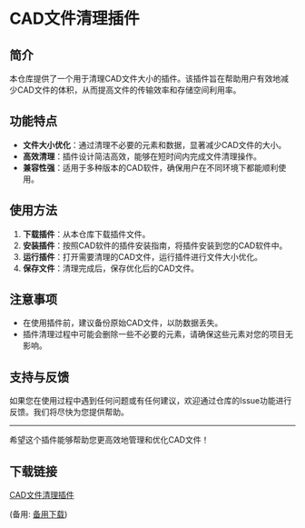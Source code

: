 # CAD文件清理插件

## 简介

本仓库提供了一个用于清理CAD文件大小的插件。该插件旨在帮助用户有效地减少CAD文件的体积，从而提高文件的传输效率和存储空间利用率。

## 功能特点

- **文件大小优化**：通过清理不必要的元素和数据，显著减少CAD文件的大小。
- **高效清理**：插件设计简洁高效，能够在短时间内完成文件清理操作。
- **兼容性强**：适用于多种版本的CAD软件，确保用户在不同环境下都能顺利使用。

## 使用方法

1. **下载插件**：从本仓库下载插件文件。
2. **安装插件**：按照CAD软件的插件安装指南，将插件安装到您的CAD软件中。
3. **运行插件**：打开需要清理的CAD文件，运行插件进行文件大小优化。
4. **保存文件**：清理完成后，保存优化后的CAD文件。

## 注意事项

- 在使用插件前，建议备份原始CAD文件，以防数据丢失。
- 插件清理过程中可能会删除一些不必要的元素，请确保这些元素对您的项目无影响。

## 支持与反馈

如果您在使用过程中遇到任何问题或有任何建议，欢迎通过仓库的Issue功能进行反馈。我们将尽快为您提供帮助。

---

希望这个插件能够帮助您更高效地管理和优化CAD文件！

## 下载链接
[CAD文件清理插件](https://pan.quark.cn/s/1b129954e735) 

(备用: [备用下载](https://pan.baidu.com/s/1IMJtf6qniaELo2Rnf6B5nQ?pwd=1234))
